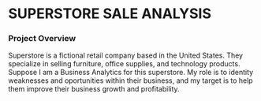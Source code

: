 # SUPERSTORE SALE ANALYSIS

### Project Overview 
Superstore is a fictional retail company based in the United States. They specialize in selling furniture, office supplies, and technology products. Suppose I am a Business Analytics for this superstore. My role is to identity weaknesses and oportunities within their business, and my target is to help them improve their business growth and profitability.


